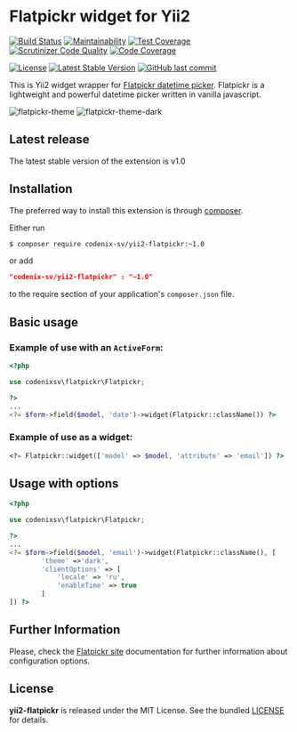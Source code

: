 # Flatpickr widget for Yii2

[![Build Status](https://travis-ci.org/codenix-sv/yii2-flatpickr.svg?branch=master)](https://travis-ci.org/codenix-sv/yii2-flatpickr)
[![Maintainability](https://api.codeclimate.com/v1/badges/f6635494b1c54e2c117c/maintainability)](https://codeclimate.com/github/codenix-sv/yii2-flatpickr/maintainability)
[![Test Coverage](https://api.codeclimate.com/v1/badges/f6635494b1c54e2c117c/test_coverage)](https://codeclimate.com/github/codenix-sv/yii2-flatpickr/test_coverage)
[![Scrutinizer Code Quality](https://scrutinizer-ci.com/g/codenix-sv/yii2-flatpickr/badges/quality-score.png?b=master)](https://scrutinizer-ci.com/g/codenix-sv/yii2-flatpickr/?branch=master)
[![Code Coverage](https://scrutinizer-ci.com/g/codenix-sv/yii2-flatpickr/badges/coverage.png?b=master)](https://scrutinizer-ci.com/g/codenix-sv/yii2-flatpickr/?branch=master)

[![License](https://img.shields.io/packagist/l/codenix-sv/yii2-flatpickr.svg)](https://packagist.org/packages/codenix-sv/yii2-flatpickr)
[![Latest Stable Version](https://img.shields.io/packagist/v/codenix-sv/yii2-flatpickr.svg)](https://packagist.org/packages/codenix-sv/yii2-flatpickr)
[![GitHub last commit](https://img.shields.io/github/last-commit/codenix-sv/yii2-flatpickr.svg)](https://github.com/codenix-sv/yii2-flatpickr/commits)

This is Yii2 widget wrapper for [Flatpickr datetime picker](https://github.com/chmln/flatpickr).
Flatpickr is a lightweight and powerful datetime picker written in vanilla javascript.

![flatpickr-theme](https://user-images.githubusercontent.com/17989224/33085187-a6a75f26-ceec-11e7-9c5f-56930360a488.png)
![flatpickr-theme-dark](https://user-images.githubusercontent.com/17989224/33085189-a6d0688a-ceec-11e7-8a38-be258ff692b2.png)

## Latest release
The latest stable version of the extension is v1.0

## Installation

The preferred way to install this extension is through [composer](http://getcomposer.org/download/).

Either run

```bash
$ composer require codenix-sv/yii2-flatpickr:~1.0
```
or add

```json
"codenix-sv/yii2-flatpickr" : "~1.0"
```

to the require section of your application's `composer.json` file.

## Basic usage

### Example of use with an `ActiveForm`:

```php
<?php

use codenixsv\flatpickr\Flatpickr;

?>
...
<?= $form->field($model, 'date')->widget(Flatpickr::className()) ?>
```
### Example of use as a widget:
```php
<?= Flatpickr::widget(['model' => $model, 'attribute' => 'email']) ?>
```

## Usage with options
```php
<?php

use codenixsv\flatpickr\Flatpickr;

?>
...
<?= $form->field($model, 'email')->widget(Flatpickr::className(), [
        'theme' =>'dark',
        'clientOptions' => [
            'locale' => 'ru',
            'enableTime' => true
        ]
]) ?>
```

## Further Information
Please, check the [Flatpickr site](https://chmln.github.io/flatpickr/options/) documentation for further
information about configuration options.

## License

**yii2-flatpickr** is released under the MIT License. See the bundled [LICENSE](./LICENSE) for details.
